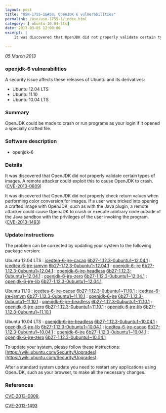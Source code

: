 ```yaml
---
layout: post
title: "USN-1755-1&#58; OpenJDK 6 vulnerabilities"
permalink: /usn/usn-1755-1/index.html
category: [ ubuntu-10.04-lts]
date: 2013-03-05 12:00:00
excerpt: |
    It was discovered that OpenJDK did not properly validate certain types of images. A remote attacker could exploit this to cause OpenJDK to crash. ([CVE-2013-0809](http://people.ubuntu.com/~ubuntu-security/cve/CVE-2013-0809))
    
--- 
```

 
 

*05 March 2013*

### openjdk-6 vulnerabilities

A security issue affects these releases of Ubuntu and its derivatives:

* Ubuntu 12.04 LTS
* Ubuntu 11.10
* Ubuntu 10.04 LTS

### Summary

OpenJDK could be made to crash or run programs as your login if it opened a specially crafted file.

### Software description

* openjdk-6 

### Details

It was discovered that OpenJDK did not properly validate certain types of images. A remote attacker could exploit this to cause OpenJDK to crash. ([CVE-2013-0809](http://people.ubuntu.com/~ubuntu-security/cve/CVE-2013-0809))

It was discovered that OpenJDK did not properly check return values when performing color conversion for images. If a user were tricked into opening a crafted image with OpenJDK, such as with the Java plugin, a remote attacker could cause OpenJDK to crash or execute arbitrary code outside of the Java sandbox with the privileges of the user invoking the program. ([CVE-2013-1493](http://people.ubuntu.com/~ubuntu-security/cve/CVE-2013-1493)) 

### Update instructions

The problem can be corrected by updating your system to the following package version:

Ubuntu 12.04 LTS
 : [icedtea-6-jre-cacao](https://launchpad.net/ubuntu/+source/openjdk-6) <span> [6b27-1.12.3-0ubuntu1~12.04.1](https://launchpad.net/ubuntu/+source/openjdk-6/6b27-1.12.3-0ubuntu1~12.04.1) </span> 
 : [icedtea-6-jre-jamvm](https://launchpad.net/ubuntu/+source/openjdk-6) <span> [6b27-1.12.3-0ubuntu1~12.04.1](https://launchpad.net/ubuntu/+source/openjdk-6/6b27-1.12.3-0ubuntu1~12.04.1) </span> 
 : [openjdk-6-jre](https://launchpad.net/ubuntu/+source/openjdk-6) <span> [6b27-1.12.3-0ubuntu1~12.04.1](https://launchpad.net/ubuntu/+source/openjdk-6/6b27-1.12.3-0ubuntu1~12.04.1) </span> 
 : [openjdk-6-jre-headless](https://launchpad.net/ubuntu/+source/openjdk-6) <span> [6b27-1.12.3-0ubuntu1~12.04.1](https://launchpad.net/ubuntu/+source/openjdk-6/6b27-1.12.3-0ubuntu1~12.04.1) </span> 
 : [openjdk-6-jre-zero](https://launchpad.net/ubuntu/+source/openjdk-6) <span> [6b27-1.12.3-0ubuntu1~12.04.1](https://launchpad.net/ubuntu/+source/openjdk-6/6b27-1.12.3-0ubuntu1~12.04.1) </span> 
 : [openjdk-6-jre-lib](https://launchpad.net/ubuntu/+source/openjdk-6) <span> [6b27-1.12.3-0ubuntu1~12.04.1](https://launchpad.net/ubuntu/+source/openjdk-6/6b27-1.12.3-0ubuntu1~12.04.1) </span> 

Ubuntu 11.10
 : [icedtea-6-jre-cacao](https://launchpad.net/ubuntu/+source/openjdk-6) <span> [6b27-1.12.3-0ubuntu1~11.10.1](https://launchpad.net/ubuntu/+source/openjdk-6/6b27-1.12.3-0ubuntu1~11.10.1) </span> 
 : [icedtea-6-jre-jamvm](https://launchpad.net/ubuntu/+source/openjdk-6) <span> [6b27-1.12.3-0ubuntu1~11.10.1](https://launchpad.net/ubuntu/+source/openjdk-6/6b27-1.12.3-0ubuntu1~11.10.1) </span> 
 : [openjdk-6-jre](https://launchpad.net/ubuntu/+source/openjdk-6) <span> [6b27-1.12.3-0ubuntu1~11.10.1](https://launchpad.net/ubuntu/+source/openjdk-6/6b27-1.12.3-0ubuntu1~11.10.1) </span> 
 : [openjdk-6-jre-headless](https://launchpad.net/ubuntu/+source/openjdk-6) <span> [6b27-1.12.3-0ubuntu1~11.10.1](https://launchpad.net/ubuntu/+source/openjdk-6/6b27-1.12.3-0ubuntu1~11.10.1) </span> 
 : [openjdk-6-jre-zero](https://launchpad.net/ubuntu/+source/openjdk-6) <span> [6b27-1.12.3-0ubuntu1~11.10.1](https://launchpad.net/ubuntu/+source/openjdk-6/6b27-1.12.3-0ubuntu1~11.10.1) </span> 
 : [openjdk-6-jre-lib](https://launchpad.net/ubuntu/+source/openjdk-6) <span> [6b27-1.12.3-0ubuntu1~11.10.1](https://launchpad.net/ubuntu/+source/openjdk-6/6b27-1.12.3-0ubuntu1~11.10.1) </span> 

Ubuntu 10.04 LTS
 : [openjdk-6-jre-headless](https://launchpad.net/ubuntu/+source/openjdk-6) <span> [6b27-1.12.3-0ubuntu1~10.04.1](https://launchpad.net/ubuntu/+source/openjdk-6/6b27-1.12.3-0ubuntu1~10.04.1) </span> 
 : [openjdk-6-jre-lib](https://launchpad.net/ubuntu/+source/openjdk-6) <span> [6b27-1.12.3-0ubuntu1~10.04.1](https://launchpad.net/ubuntu/+source/openjdk-6/6b27-1.12.3-0ubuntu1~10.04.1) </span> 
 : [icedtea-6-jre-cacao](https://launchpad.net/ubuntu/+source/openjdk-6) <span> [6b27-1.12.3-0ubuntu1~10.04.1](https://launchpad.net/ubuntu/+source/openjdk-6/6b27-1.12.3-0ubuntu1~10.04.1) </span> 
 : [openjdk-6-jre](https://launchpad.net/ubuntu/+source/openjdk-6) <span> [6b27-1.12.3-0ubuntu1~10.04.1](https://launchpad.net/ubuntu/+source/openjdk-6/6b27-1.12.3-0ubuntu1~10.04.1) </span> 
 : [openjdk-6-jre-zero](https://launchpad.net/ubuntu/+source/openjdk-6) <span> [6b27-1.12.3-0ubuntu1~10.04.1](https://launchpad.net/ubuntu/+source/openjdk-6/6b27-1.12.3-0ubuntu1~10.04.1) </span> 

To update your system, please follow these instructions: [https://wiki.ubuntu.com/Security/Upgrades](https://wiki.ubuntu.com/Security/Upgrades).

After a standard system update you need to restart any applications using OpenJDK, such as your browser, to make all the necessary changes. 

### References

 
 [CVE-2013-0809](http://people.ubuntu.com/~ubuntu-security/cve/CVE-2013-0809), 

 [CVE-2013-1493](http://people.ubuntu.com/~ubuntu-security/cve/CVE-2013-1493)
 

